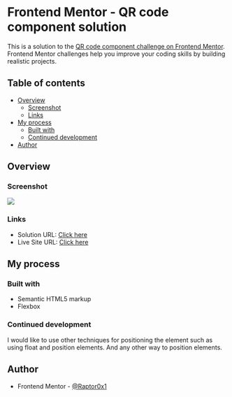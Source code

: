 # Frontend Mentor - QR code component solution

This is a solution to the [QR code component challenge on Frontend Mentor](https://www.frontendmentor.io/challenges/qr-code-component-iux_sIO_H). Frontend Mentor challenges help you improve your coding skills by building realistic projects. 

## Table of contents

- [Overview](#overview)
  - [Screenshot](#screenshot)
  - [Links](#links)
- [My process](#my-process)
  - [Built with](#built-with)
  - [Continued development](#continued-development)
- [Author](#author)

## Overview

### Screenshot

![](./Screenshot_2-6-2024_21516_127.0.0.1.jpeg)

### Links

- Solution URL: [Click here](https://www.frontendmentor.io/learning-paths/getting-started-on-frontend-mentor-XJhRWRREZd/steps/6650238513eea846b7faaadc/challenge/submit)
- Live Site URL: [Click here](https://raptor0x1.github.io/QR-Code-Component/)

## My process

### Built with

- Semantic HTML5 markup
- Flexbox

### Continued development

I would like to use other techniques for positioning the element such as using float and position elements. And any other way to position elements.

## Author

- Frontend Mentor - [@Raptor0x1](https://www.frontendmentor.io/profile/Raptor0x1)

